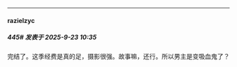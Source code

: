 ﻿
*****

####  razielzyc  
##### 445#       发表于 2025-9-23 10:35

完结了。这季经费是真的足，摄影很强。故事嘛，还行。所以男主是变吸血鬼了？

